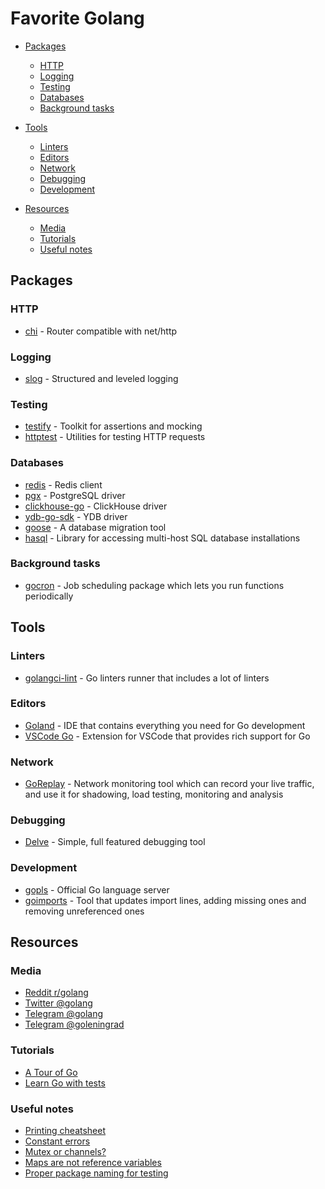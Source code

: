 # Favorite Golang

- [Packages](#packages)
  - [HTTP](#http)
  - [Logging](#logging)
  - [Testing](#testing)
  - [Databases](#databases)
  - [Background tasks](#background-tasks)

- [Tools](#tools)
  - [Linters](#linters)
  - [Editors](#editors)
  - [Network](#network)
  - [Debugging](#debugging)
  - [Development](#development)

- [Resources](#resources)
  - [Media](#media)
  - [Tutorials](#tutorials)
  - [Useful notes](#useful-notes)

## Packages

### HTTP

* [chi](https://github.com/go-chi/chi) - Router compatible with net/http

### Logging

* [slog](https://pkg.go.dev/log/slog) - Structured and leveled logging

### Testing

* [testify](https://github.com/stretchr/testify) - Toolkit for assertions and mocking
* [httptest](https://pkg.go.dev/net/http/httptest) - Utilities for testing HTTP requests

### Databases

* [redis](https://github.com/go-redis/redis) - Redis client
* [pgx](https://github.com/jackc/pgx) - PostgreSQL driver
* [clickhouse-go](https://github.com/ClickHouse/clickhouse-go) - ClickHouse driver
* [ydb-go-sdk](https://github.com/ydb-platform/ydb-go-sdk) - YDB driver
* [goose](https://github.com/pressly/goose) - A database migration tool
* [hasql](https://github.com/yandex/go-hasql) - Library for accessing multi-host SQL database installations

### Background tasks

* [gocron](https://github.com/go-co-op/gocron) - Job scheduling package which lets you
  run functions periodically

## Tools

### Linters

* [golangci-lint](https://github.com/golangci/golangci-lint) - Go linters runner that includes a lot of linters

### Editors

* [Goland](https://www.jetbrains.com/go) - IDE that contains everything you need for Go development
* [VSCode Go](https://github.com/golang/vscode-go) - Extension for VSCode that provides rich support for Go

### Network

* [GoReplay](https://github.com/buger/goreplay) - Network monitoring tool which can
  record your live traffic, and use it for shadowing, load testing, monitoring and
  analysis

### Debugging

* [Delve](https://github.com/go-delve/delve) - Simple, full featured debugging tool

### Development

* [gopls](https://github.com/golang/tools/blob/master/gopls) - Official Go language server
* [goimports](https://pkg.go.dev/golang.org/x/tools/cmd/goimports) - Tool that updates import lines, adding missing ones and removing unreferenced ones

## Resources

### Media

* [Reddit r/golang](https://www.reddit.com/r/golang)
* [Twitter @golang](https://twitter.com/golang)
* [Telegram @golang](https://t.me/golang)
* [Telegram @goleningrad](https://t.me/goleningrad)

### Tutorials

* [A Tour of Go](https://tour.golang.org)
* [Learn Go with tests](https://quii.gitbook.io/learn-go-with-tests)

### Useful notes

* [Printing cheatsheet](https://pkg.go.dev/fmt#hdr-Printing)
* [Constant errors](https://dave.cheney.net/2016/04/07/constant-errors)
* [Mutex or channels?](https://github.com/golang/go/wiki/MutexOrChannel)
* [Maps are not reference variables](https://dave.cheney.net/2017/04/30/if-a-map-isnt-a-reference-variable-what-is-it)
* [Proper package naming for testing](https://stackoverflow.com/questions/19998250/proper-package-naming-for-testing-with-the-go-language)
